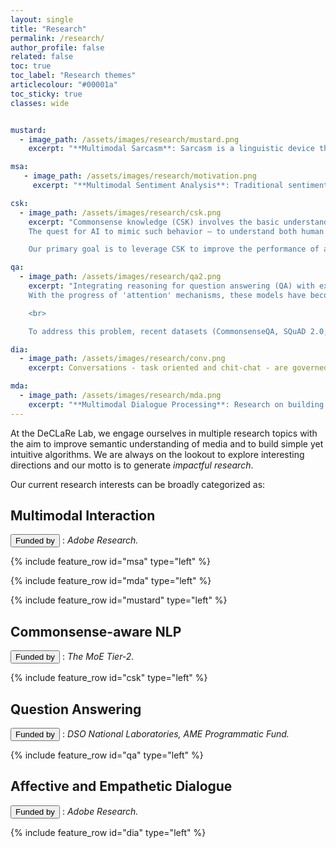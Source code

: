 ```yaml
---
layout: single
title: "Research"
permalink: /research/
author_profile: false
related: false
toc: true
toc_label: "Research themes"
articlecolour: "#00001a"
toc_sticky: true
classes: wide


mustard:
  - image_path: /assets/images/research/mustard.png
    excerpt: "**Multimodal Sarcasm**: Sarcasm is a linguistic device that uses irony to express contempt or ridicule. Despite being a linguistic problem, sarcasm often lacks explicit linguistic markers, thus requiring additional cues that can reveal the speaker's intentions. Our work in this area is to leverage multiple modalities and/or context history in dialogues to detect *contextual incongruity* that goes beyond the surface text. [Read more](/resources/) about our efforts in this topic."

msa:
   - image_path: /assets/images/research/motivation.png
     excerpt: "**Multimodal Sentiment Analysis**: Traditional sentiment  analysis has  been  primarily applied  to  a  wide  variety  of  texts. In contrast, sentiment analysis on user-generated content is fundamentally multimodal in nature and has gained attention due to the explosive growth of many social media platforms. The primary advantage of multimodal treatment is the surplus of behavioral cues present in acoustic and visual modalities, which provides important information to better identify affective states of the opinion holder. This allows to create a more robust sentiment analysis model. <br><br> In this topic, we are interested in finding effective fusion strategies of multimodal data along with building robust sentiment analysis systems that can be deployed in the wild."

csk:
  - image_path: /assets/images/research/csk.png
    excerpt: "Commonsense knowledge (CSK) involves the basic understanding of situations and events commonly shared amongst people, which affects our logical and social decisions in day-to-day life.
	The quest for AI to mimic such behavior – to understand both human needs, actions, and to interact with us – makes it imperative for them to incorporate CSK. For example, in the sentence, *Can an elephant enter the doorway?*, CSK is required to compare the size of the two objects. Such information about the sizes of *elephant* and *door* can be acquired via online articles (e.g. Wikipedia), without any need to visibly observe them. This kind of inference, though simple for humans, becomes extremely different for machines as such knowledge might not be present in explicit form both in the current sample and also in historical training data. Thus, equipping deep neural models with such CSK is paramount to their understanding and reasoning capabilities, albeit challenging.

	Our primary goal is to leverage CSK to improve the performance of a wide range of NLP problems, thus showing the worthiness of CSK for NLP at large. The problems we will consider include, but are not limited to, *natural language inference*, *domain adaptation*, *dialogue generation*, and *zero-shot learning*."

qa:
  - image_path: /assets/images/research/qa2.png
    excerpt: "Integrating reasoning for question answering (QA) with explanation is a critical problem in the progress of natural language understanding. The recent works in QA (BiDAF, GA Reader, AoA Reader, etc.) on challenge machine compresenhion datasets (SQuAD, RACE, Narrative QA, etc.) have focused on 'shallow' QA tasks that can be tackled by existing retrieval-based techniques or learning surface patterns.
    With the progress of 'attention' mechanisms, these models have become very good in lexical matching to answer questinos. However, it is unclear whether they posses ability to understand the complex semantics required for the task.

    <br>

    To address this problem, recent datasets (CommonsenseQA, SQuAD 2.0, HotpotQA, MutiRC, etc.) pose 'complex' questions requiring intelligent reasoning and inference capabilities from the agent. Although, the reasoning required to tackle these QA tasks has many forms, it is often studied in a very narrow sense. Ideally, answering these “complex” questions should require inference/reasoning over multiple spans, including causal, abductive, deductive, inductive, temporal, quantitative and many other kinds of reasoning. Moreover, there has been growing interest for explainability of QA algorithms, along with many other AI challenges at large. Here, the goal is to provide understandability over the reasoning adopted by the models to decide a particular solution. Thus, instead of just answering a specific query, the system should be able to provide explanations for the judgement it made, and be able to provide further recommendations in an interactive manner. To combat these challenges, we are exploring ways to make QA systems perform causal reasoning, leverage external knowledge and generate explanations."

dia:
  - image_path: /assets/images/research/conv.png
    excerpt: Conversations - task oriented and chit-chat - are governed by multiple pragmatic factors, such as topic, interlocutors’ personality, argumentation logic, viewpoint, and intent. As seen in the figure, topic ($$Topic$$) and interlocutor personality ($$P_*$$) influence the conversation throughout. For each utterance, the speaker makes up their mind ($$S^t_*$$) about the reply ($$U^t_*$$) based on the preceding utterances ($$U^{< t}_*$$) from both the interlocutors, the previous utterance being the most important one to make the largest change in the joint task model (for task-oriented conversations) or the speaker’s emotional state (for chit-chat). Delving deeper, the pragmatic features mentioned before, are encoded in speaker state ($$S^t_*$$). Intent ($$I^t_*$$) of the speaker is decided based on previous intent $$I_*^{t-2}$$ and speaker state $$S_*^t$$, as the interlocutor may change his/her intent based on the counterpart’s utterance and current situation. Then, the speaker formulates appropriate emotion $$E_*^t$$ for the response based on the state $$S^t_*$$ and intent $$I^t_*$$. Finally, the response $$U^t_*$$ is produced based on the speaker state $$S^t_*$$, intent $$I^t_*$$, and emotion $$E^t_*$$. We surmise that considering these factors would help representing the argument and discourse structure of the conversation, which leads to improved **dialogue understanding**, including emotion recognition and also **dialogue generation**.

mda:
  - image_path: /assets/images/research/mda.png
    excerpt: "**Multimodal Dialogue Processing**: Research on building dialogue systems that converse with humans naturally has recently attracted a lot of attention. Most work on this area assumes text-based conversation, where the user message is modeled as a sequence of words in a vocabulary. Real-world human conversation, in contrast, involves other modalities, such as voice, facial expression and body language, which can influence the conversation significantly in certain scenarios. In this project, we are exploring the impact of incorporating the audio features of the user message into generative dialogue systems." 
---
```


At the DeCLaRe Lab, we engage ourselves in multiple research topics with the aim to improve semantic understanding of media and to build simple yet intuitive algorithms. We are always on the lookout to explore interesting directions and our motto is to generate *impactful research*.

Our current research interests can be broadly categorized as: 

## Multimodal Interaction
<button type="button" class="btn btn-primary btn-sg">Funded by</button> : *Adobe Research.*


{% include feature_row id="msa" type="left" %}


{% include feature_row id="mda" type="left" %}


{% include feature_row id="mustard" type="left" %}



## Commonsense-aware NLP
<button type="button" class="btn btn-primary btn-sg">Funded by</button> : *The MoE Tier-2.*

{% include feature_row id="csk" type="left" %}

## Question Answering
<button type="button" class="btn btn-primary btn-sg">Funded by</button> : *DSO National Laboratories, AME Programmatic Fund.*

{% include feature_row id="qa" type="left" %}


## Affective and Empathetic Dialogue
<button type="button" class="btn btn-primary btn-sg">Funded by</button> : *Adobe Research.*

{% include feature_row id="dia" type="left" %}



